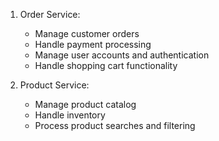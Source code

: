 1. Order Service:

   - Manage customer orders
   - Handle payment processing
   - Manage user accounts and authentication
   - Handle shopping cart functionality

2. Product Service:

   - Manage product catalog
   - Handle inventory
   - Process product searches and filtering
